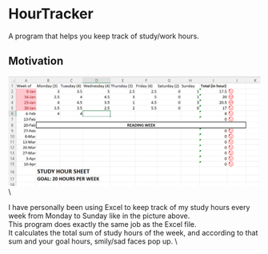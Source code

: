 # HourTracker
A program that helps you keep track of study/work hours. 

## Motivation

![alt text](https://github.com/minjaedavidpark/HourTracker/blob/main/docs/images/hourTracker_motivation.png) \

I have personally been using Excel to keep track of my study hours every week from Monday to Sunday like in the picture above.\
This program does exactly the same job as the Excel file. \
It calculates the total sum of study hours of the week, and according to that sum and your goal hours, smily/sad faces pop up. \
